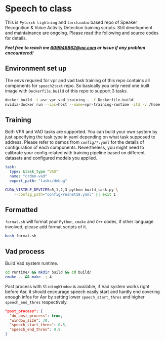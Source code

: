 # Speech to class
This is `Pytorch Lightning` and `torchaudio` based repo of Speaker Recognition & Voice Activity Detection training scripts. Still development and maintainance are ongoing. Please read the following and source codes for details.

***Feel free to reach me 609946862@qq.com or issue if any problem encountered!***

## Environment set up
The envs required for vpr and vad task training of this repo contains all components for `speech2text` repo. So basically you only need one built image with `Dockerfile.build` of this repo to support 3 tasks.

```bash
docker build -t asr_vpr_vad_training . -f Dockerfile.build
nvidia-docker run --ipc=host --name=vpr-training-runtime -itd -v /home:/home -v /data:/data asr_vpr_vad_training:latest /bin/bash
```

## Training
Both VPR and VAD tasks are supported. You can build your own system by just specifying the task type in yaml depending on what task supposed to address. Please refer to demos from `config/*.yaml` for the details of configuration of each components. Nevertheless, you might need to calibrate your config related with training pipeline based on different datasets and configured models you applied.

```yaml
task:
  type: &task_type "VAD"
  name: "crdnn-vad"
  export_path: "tasks/debug"
```

```bash
CUDA_VISIBLE_DEVICES=0,1,2,3 python build_task.py \
    --config_path="config/resnet18.yaml" || exit 1
```

## Formatted
`format.sh` will format your `Python`, `cmake` and `C++` codes, if other language involved, please add format scripts of it.
```bash
bash format.sh
```

## Vad process
Build Vad system runtime.
```bash
cd runtime/ && mkdir build && cd build/
cmake .. && make -j 4
```
Post process with `SlidingWindow` is available, if Vad system works right before Asr, it should encourage speech easily start and hardly end covering enough infos for Asr by setting lower `speech_start_thres` and higher `speech_end_thres` respectively.
```JSON
"post_process": {
  "do_post_process": true,
  "window_size": 30,
  "speech_start_thres": 0.5,
  "speech_end_thres": 0.9
}
```
